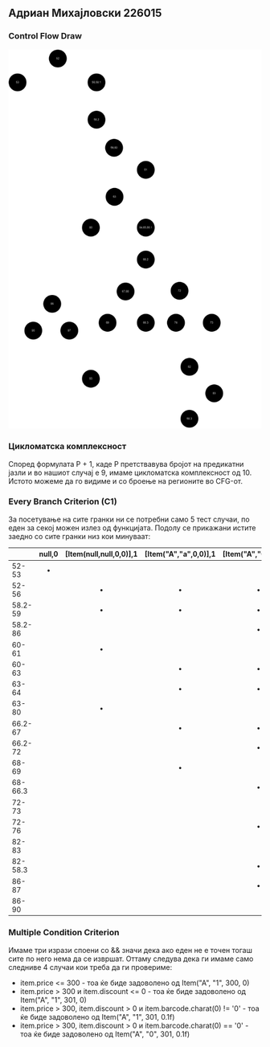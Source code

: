 ## Адриан Михајловски 226015

### Control Flow Draw

![CFG.png](CFG.png)

### Цикломатска комплексност

Според формулата P + 1, каде P претствавува бројот на предикатни јазли и во нашиот случај е 9, имаме цикломатска 
комплексност од 10. Истото можеме да го видиме и со броење на регионите во CFG-от.

### Every Branch Criterion (C1)

За посетување на сите гранки ни се потребни само 5 тест случаи, по еден за секој можен излез од функцијата. Подолу 
се прикажани истите заедно со сите гранки низ кои минуваат:

|         | null,0 | [Item(null,null,0,0)],1 | [Item("A","a",0,0)],1 | [Item("A","0",0,0)],1 | [Item("A","0",301,1)],1 |
|---------|:------:|:-----------------------:|:---------------------:|:---------------------:|:-----------------------:|
| 52-53   |   •    |                         |                       |                       |                         |
| 52-56   |        |            •            |           •           |           •           |            •            |
| 58.2-59 |        |            •            |           •           |           •           |            •            |
| 58.2-86 |        |                         |                       |           •           |            •            |
| 60-61   |        |            •            |                       |                       |                         |
| 60-63   |        |                         |           •           |           •           |            •            |
| 63-64   |        |                         |           •           |           •           |            •            |
| 63-80   |        |            •            |                       |                       |                         |
| 66.2-67 |        |                         |           •           |           •           |            •            |
| 66.2-72 |        |                         |                       |           •           |            •            |
| 68-69   |        |                         |           •           |                       |                         |
| 68-66.3 |        |                         |                       |           •           |            •            |
| 72-73   |        |                         |                       |                       |            •            |
| 72-76   |        |                         |                       |           •           |                         |
| 82-83   |        |                         |                       |                       |            •            |
| 82-58.3 |        |                         |                       |           •           |                         |
| 86-87   |        |                         |                       |           •           |                         |
| 86-90   |        |                         |                       |                       |            •            |


### Multiple Condition Criterion

Имаме три изрази споени со && значи дека ако еден не е точен тогаш сите по него нема да се извршат. Оттаму следува 
дека ги имаме само следниве 4 случаи кои треба да ги провериме:

- item.price <= 300 - тоа ќе биде задоволено од Item("A", "1", 300, 0)
- item.price > 300 и item.discount <= 0 - тоа ќе биде задоволено од Item("A", "1", 301, 0)
- item.price > 300, item.discount > 0 и item.barcode.charat(0) != '0' - тоа ќе биде задоволено од Item("A", "1", 301,
  0.1f)
- item.price > 300, item.discount > 0 и item.barcode.charat(0) == '0' - тоа ќе биде задоволено од Item("A", "0", 301,
  0.1f)